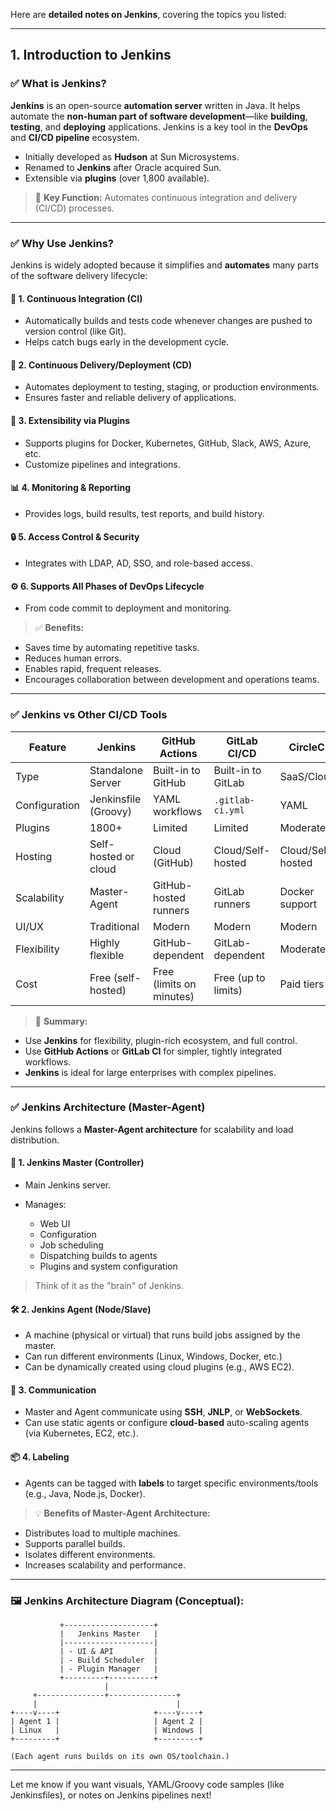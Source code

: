 Here are **detailed notes on Jenkins**, covering the topics you listed:

---

## **1. Introduction to Jenkins**

### ✅ What is Jenkins?

**Jenkins** is an open-source **automation server** written in Java. It helps automate the **non-human part of software development**—like **building**, **testing**, and **deploying** applications. Jenkins is a key tool in the **DevOps** and **CI/CD pipeline** ecosystem.

* Initially developed as **Hudson** at Sun Microsystems.
* Renamed to **Jenkins** after Oracle acquired Sun.
* Extensible via **plugins** (over 1,800 available).

> 🔧 **Key Function:** Automates continuous integration and delivery (CI/CD) processes.

---

### ✅ Why Use Jenkins?

Jenkins is widely adopted because it simplifies and **automates** many parts of the software delivery lifecycle:

#### 🔁 **1. Continuous Integration (CI)**

* Automatically builds and tests code whenever changes are pushed to version control (like Git).
* Helps catch bugs early in the development cycle.

#### 🚀 **2. Continuous Delivery/Deployment (CD)**

* Automates deployment to testing, staging, or production environments.
* Ensures faster and reliable delivery of applications.

#### 🧩 **3. Extensibility via Plugins**

* Supports plugins for Docker, Kubernetes, GitHub, Slack, AWS, Azure, etc.
* Customize pipelines and integrations.

#### 📊 **4. Monitoring & Reporting**

* Provides logs, build results, test reports, and build history.

#### 🔒 **5. Access Control & Security**

* Integrates with LDAP, AD, SSO, and role-based access.

#### ⚙️ **6. Supports All Phases of DevOps Lifecycle**

* From code commit to deployment and monitoring.

> ✅ **Benefits:**

* Saves time by automating repetitive tasks.
* Reduces human errors.
* Enables rapid, frequent releases.
* Encourages collaboration between development and operations teams.

---

### ✅ Jenkins vs Other CI/CD Tools

| Feature       | **Jenkins**          | **GitHub Actions**       | **GitLab CI/CD**    | **CircleCI**      | **Travis CI**     |
| ------------- | -------------------- | ------------------------ | ------------------- | ----------------- | ----------------- |
| Type          | Standalone Server    | Built-in to GitHub       | Built-in to GitLab  | SaaS/Cloud        | SaaS/Open-source  |
| Configuration | Jenkinsfile (Groovy) | YAML workflows           | `.gitlab-ci.yml`    | YAML              | YAML              |
| Plugins       | 1800+                | Limited                  | Limited             | Moderate          | Limited           |
| Hosting       | Self-hosted or cloud | Cloud (GitHub)           | Cloud/Self-hosted   | Cloud/Self-hosted | Cloud             |
| Scalability   | Master-Agent         | GitHub-hosted runners    | GitLab runners      | Docker support    | Less scalable     |
| UI/UX         | Traditional          | Modern                   | Modern              | Modern            | Basic             |
| Flexibility   | Highly flexible      | GitHub-dependent         | GitLab-dependent    | Moderate          | Basic             |
| Cost          | Free (self-hosted)   | Free (limits on minutes) | Free (up to limits) | Paid tiers        | Mostly deprecated |

> 🔎 **Summary:**

* Use **Jenkins** for flexibility, plugin-rich ecosystem, and full control.
* Use **GitHub Actions** or **GitLab CI** for simpler, tightly integrated workflows.
* **Jenkins** is ideal for large enterprises with complex pipelines.

---

### ✅ Jenkins Architecture (Master-Agent)

Jenkins follows a **Master-Agent architecture** for scalability and load distribution.

#### 🧠 **1. Jenkins Master (Controller)**

* Main Jenkins server.
* Manages:

  * Web UI
  * Configuration
  * Job scheduling
  * Dispatching builds to agents
  * Plugins and system configuration

> Think of it as the "brain" of Jenkins.

#### 🛠️ **2. Jenkins Agent (Node/Slave)**

* A machine (physical or virtual) that runs build jobs assigned by the master.
* Can run different environments (Linux, Windows, Docker, etc.)
* Can be dynamically created using cloud plugins (e.g., AWS EC2).

#### 🔗 **3. Communication**

* Master and Agent communicate using **SSH**, **JNLP**, or **WebSockets**.
* Can use static agents or configure **cloud-based** auto-scaling agents (via Kubernetes, EC2, etc.).

#### 📦 **4. Labeling**

* Agents can be tagged with **labels** to target specific environments/tools (e.g., Java, Node.js, Docker).

> 💡 **Benefits of Master-Agent Architecture:**

* Distributes load to multiple machines.
* Supports parallel builds.
* Isolates different environments.
* Increases scalability and performance.

---

### 🖼️ Jenkins Architecture Diagram (Conceptual):

```
           +--------------------+
           |   Jenkins Master   |
           |--------------------|
           | - UI & API         |
           | - Build Scheduler  |
           | - Plugin Manager   |
           +---------+----------+
                     |
     +---------------+---------------+
     |                               |
+----v----+                     +----v----+
| Agent 1 |                     | Agent 2 |
| Linux   |                     | Windows |
+---------+                     +---------+

(Each agent runs builds on its own OS/toolchain.)
```

---

Let me know if you want visuals, YAML/Groovy code samples (like Jenkinsfiles), or notes on Jenkins pipelines next!
